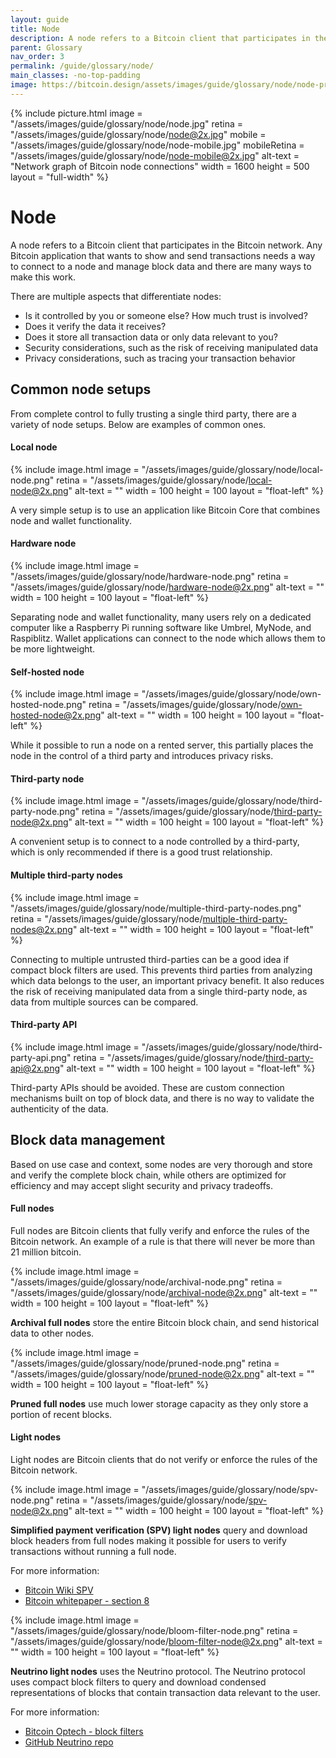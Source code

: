 ```yaml
---
layout: guide
title: Node
description: A node refers to a Bitcoin client that participates in the Bitcoin network.
parent: Glossary
nav_order: 3
permalink: /guide/glossary/node/
main_classes: -no-top-padding
image: https://bitcoin.design/assets/images/guide/glossary/node/node-preview.jpg
---
```


{% include picture.html
   image = "/assets/images/guide/glossary/node/node.jpg"
   retina = "/assets/images/guide/glossary/node/node@2x.jpg"
   mobile = "/assets/images/guide/glossary/node/node-mobile.jpg"
   mobileRetina = "/assets/images/guide/glossary/node/node-mobile@2x.jpg"
   alt-text = "Network graph of Bitcoin node connections"
   width = 1600
   height = 500
   layout = "full-width"
%}

# Node

A node refers to a Bitcoin client that participates in the Bitcoin network. Any Bitcoin application that wants to show and send transactions needs a way to connect to a node and manage block data and there are many ways to make this work.

There are multiple aspects that differentiate nodes:
- Is it controlled by you or someone else? How much trust is involved?
- Does it verify the data it receives?
- Does it store all transaction data or only data relevant to you?
- Security considerations, such as the risk of receiving manipulated data
- Privacy considerations, such as tracing your transaction behavior

## Common node setups

From complete control to fully trusting a single third party, there are a variety of node setups. Below are examples of common ones.

#### Local node

<div class="center" markdown="1">

{% include image.html
   image = "/assets/images/guide/glossary/node/local-node.png"
   retina = "/assets/images/guide/glossary/node/local-node@2x.png"
   alt-text = ""
   width = 100
   height = 100
   layout = "float-left"
%}

A very simple setup is to use an application like Bitcoin Core that combines node and wallet functionality.

</div>

#### Hardware node

<div class="center" markdown="1">

{% include image.html
   image = "/assets/images/guide/glossary/node/hardware-node.png"
   retina = "/assets/images/guide/glossary/node/hardware-node@2x.png"
   alt-text = ""
   width = 100
   height = 100
   layout = "float-left"
%}

Separating node and wallet functionality, many users rely on a dedicated computer like a Raspberry Pi running software like Umbrel, MyNode, and Raspiblitz. Wallet applications can connect to the node which allows them to be more lightweight.

</div>

#### Self-hosted node

<div class="center" markdown="1">

{% include image.html
   image = "/assets/images/guide/glossary/node/own-hosted-node.png"
   retina = "/assets/images/guide/glossary/node/own-hosted-node@2x.png"
   alt-text = ""
   width = 100
   height = 100
   layout = "float-left"
%}

While it possible to run a node on a rented server, this partially places the node in the control of a third party and introduces privacy risks.

</div>

#### Third-party node

<div class="center" markdown="1">

{% include image.html
   image = "/assets/images/guide/glossary/node/third-party-node.png"
   retina = "/assets/images/guide/glossary/node/third-party-node@2x.png"
   alt-text = ""
   width = 100
   height = 100
   layout = "float-left"
%}

A convenient setup is to connect to a node controlled by a third-party, which is only recommended if there is a good trust relationship.

</div>

#### Multiple third-party nodes

<div class="center" markdown="1">

{% include image.html
   image = "/assets/images/guide/glossary/node/multiple-third-party-nodes.png"
   retina = "/assets/images/guide/glossary/node/multiple-third-party-nodes@2x.png"
   alt-text = ""
   width = 100
   height = 100
   layout = "float-left"
%}

Connecting to multiple untrusted third-parties can be a good idea if compact block filters are used. This prevents third parties from analyzing which data belongs to the user, an important privacy benefit. It also reduces the risk of receiving manipulated data from a single third-party node, as data from multiple sources can be compared.

</div>

#### Third-party API

<div class="center" markdown="1">

{% include image.html
   image = "/assets/images/guide/glossary/node/third-party-api.png"
   retina = "/assets/images/guide/glossary/node/third-party-api@2x.png"
   alt-text = ""
   width = 100
   height = 100
   layout = "float-left"
%}

Third-party APIs should be avoided. These are custom connection mechanisms built on top of block data, and there is no way to validate the authenticity of the data.

</div>

## Block data management

Based on use case and context, some nodes are very thorough and store and verify the complete block chain, while others are optimized for efficiency and may accept slight security and privacy tradeoffs.

#### Full nodes

Full nodes are Bitcoin clients that fully verify and enforce the rules of the Bitcoin network. An example of a rule is that there will never be more than 21 million bitcoin.

<div class="center" markdown="1">

{% include image.html
   image = "/assets/images/guide/glossary/node/archival-node.png"
   retina = "/assets/images/guide/glossary/node/archival-node@2x.png"
   alt-text = ""
   width = 100
   height = 100
   layout = "float-left"
%}

**Archival full nodes** store the entire Bitcoin block chain, and send historical data to other nodes.

</div>

<div class="center" markdown="1">

{% include image.html
   image = "/assets/images/guide/glossary/node/pruned-node.png"
   retina = "/assets/images/guide/glossary/node/pruned-node@2x.png"
   alt-text = ""
   width = 100
   height = 100
   layout = "float-left"
%}

**Pruned full nodes** use much lower storage capacity as they only store a portion of recent blocks.

</div>

#### Light nodes

Light nodes are Bitcoin clients that do not verify or enforce the rules of the Bitcoin network.

<div class="center" markdown="1">

{% include image.html
   image = "/assets/images/guide/glossary/node/spv-node.png"
   retina = "/assets/images/guide/glossary/node/spv-node@2x.png"
   alt-text = ""
   width = 100
   height = 100
   layout = "float-left"
%}

**Simplified payment verification (SPV) light nodes** query and download block headers from full nodes making it possible for users to verify transactions without running a full node.

For more information:

   - [Bitcoin Wiki SPV](https://en.bitcoinwiki.org/wiki/Simplified_Payment_Verification)
   - [Bitcoin whitepaper - section 8](https://bitcoin.org/bitcoin.pdf)

</div>

<div class="center" markdown="1">

{% include image.html
   image = "/assets/images/guide/glossary/node/bloom-filter-node.png"
   retina = "/assets/images/guide/glossary/node/bloom-filter-node@2x.png"
   alt-text = ""
   width = 100
   height = 100
   layout = "float-left"
%}

**Neutrino light nodes** uses the Neutrino protocol. The Neutrino protocol uses compact block filters to query and download condensed representations of blocks that contain transaction data relevant to the user.

For more information:
   - [Bitcoin Optech - block filters](https://bitcoinops.org/en/topics/compact-block-filters/)
   - [GitHub Neutrino repo](https://github.com/lightninglabs/neutrino)

</div>
